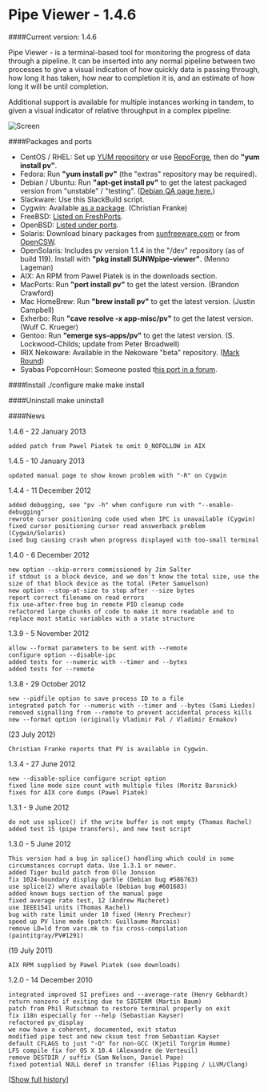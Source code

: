 # Pipe Viewer - 1.4.6
####Current version: 1.4.6

Pipe Viewer - is a terminal-based tool for monitoring the progress of data through a pipeline. It can be inserted into any normal pipeline between two processes to give a visual indication of how quickly data is passing through, how long it has taken, how near to completion it is, and an estimate of how long it will be until completion.

Additional support is available for multiple instances working in tandem, to given a visual indicator of relative throughput in a complex pipeline: 

![Screen](http://www.ivarch.com/programs/images/pv.png)

####Packages and ports

* CentOS / RHEL:  Set up [YUM repository](http://www.ivarch.com/programs/yum.shtml) or use [RepoForge](http://repoforge.org/), then do **"yum install pv"**.
* Fedora:	Run **"yum install pv"** (the "extras" repository may be required).
* Debian / Ubuntu:	Run **"apt-get install pv"** to get the latest packaged version from "unstable" / "testing". ([Debian QA page here.](http://packages.qa.debian.org/p/pv.html))
* Slackware:	Use this SlackBuild script.
* Cygwin:	Available [as a package](http://slackbuilds.org/repository/13.1/system/pv/). (Christian Franke)
* FreeBSD:	[Listed on FreshPorts](http://www.freshports.org/sysutils/pv).
* OpenBSD:	[Listed under ports](http://www.openbsd.org/cgi-bin/cvsweb/ports/sysutils/pv/).
* Solaris:	Download binary packages from [sunfreeware.com](http://www.sunfreeware.com/introduction.html) or from [OpenCSW](http://www.opencsw.org/packages/pv/).
* OpenSolaris:	Includes pv version 1.1.4 in the "/dev" repository (as of build 119). Install with **"pkg install SUNWpipe-viewer"**. (Menno Lageman)
* AIX:	An RPM from Pawel Piatek is in the downloads section.
* MacPorts:	Run **"port install pv"** to get the latest version. (Brandon Crawford)
* Mac HomeBrew:	Run **"brew install pv"** to get the latest version. (Justin Campbell)
* Exherbo:	Run **"cave resolve -x app-misc/pv"** to get the latest version. (Wulf C. Krueger)
* Gentoo:	Run **"emerge sys-apps/pv"** to get the latest version. (S. Lockwood-Childs; update from Peter Broadwell)
* IRIX Nekoware:	Available in the Nekoware "beta" repository. ([Mark Round](http://www.markround.com/))
* Syabas PopcornHour:	Someone posted t[his port in a forum](http://www.networkedmediatank.com/showthread.php?tid=7192&page=5).

####Install
	./configure
	make
	make install

####Uninstall
	make uninstall

####News

1.4.6 - 22 January 2013

	added patch from Pawel Piatek to omit O_NOFOLLOW in AIX

1.4.5 - 10 January 2013

	updated manual page to show known problem with "-R" on Cygwin

1.4.4 - 11 December 2012

    added debugging, see "pv -h" when configure run with "--enable-debugging"
    rewrote cursor positioning code used when IPC is unavailable (Cygwin)
    fixed cursor positioning cursor read answerback problem (Cygwin/Solaris)
    ixed bug causing crash when progress displayed with too-small terminal

1.4.0 - 6 December 2012

    new option --skip-errors commissioned by Jim Salter
    if stdout is a block device, and we don't know the total size, use the size of that block device as the total (Peter Samuelson)
    new option --stop-at-size to stop after --size bytes
    report correct filename on read errors
    fix use-after-free bug in remote PID cleanup code
    refactored large chunks of code to make it more readable and to replace most static variables with a state structure

1.3.9 - 5 November 2012

    allow --format parameters to be sent with --remote
    configure option --disable-ipc
    added tests for --numeric with --timer and --bytes
    added tests for --remote

1.3.8 - 29 October 2012

    new --pidfile option to save process ID to a file
    integrated patch for --numeric with --timer and --bytes (Sami Liedes)
    removed signalling from --remote to prevent accidental process kills
    new --format option (originally Vladimir Pal / Vladimir Ermakov)

(23 July 2012)

	Christian Franke reports that PV is available in Cygwin.

1.3.4 - 27 June 2012

    new --disable-splice configure script option
    fixed line mode size count with multiple files (Moritz Barsnick)
    fixes for AIX core dumps (Pawel Piatek)

1.3.1 - 9 June 2012

    do not use splice() if the write buffer is not empty (Thomas Rachel)
    added test 15 (pipe transfers), and new test script

1.3.0 - 5 June 2012
    
    This version had a bug in splice() handling which could in some circumstances corrupt data. Use 1.3.1 or newer.
    added Tiger build patch from Olle Jonsson
    fix 1024-boundary display garble (Debian bug #586763)
    use splice(2) where available (Debian bug #601683)
    added known bugs section of the manual page
    fixed average rate test, 12 (Andrew Macheret)
    use IEEE1541 units (Thomas Rachel)
    bug with rate limit under 10 fixed (Henry Precheur)
    speed up PV line mode (patch: Guillaume Marcais)
    remove LD=ld from vars.mk to fix cross-compilation (paintitgray/PV#1291)

(19 July 2011)

	AIX RPM supplied by Pawel Piatek (see downloads)

1.2.0 - 14 December 2010

    integrated improved SI prefixes and --average-rate (Henry Gebhardt)
    return nonzero if exiting due to SIGTERM (Martin Baum)
    patch from Phil Rutschman to restore terminal properly on exit
    fix i18n especially for --help (Sebastian Kayser)
    refactored pv_display
    we now have a coherent, documented, exit status
    modified pipe test and new cksum test from Sebastian Kayser
    default CFLAGS to just "-O" for non-GCC (Kjetil Torgrim Homme)
    LFS compile fix for OS X 10.4 (Alexandre de Verteuil)
    remove DESTDIR / suffix (Sam Nelson, Daniel Pape)
	fixed potential NULL deref in transfer (Elias Pipping / LLVM/Clang)

[[Show full history](http://www.ivarch.com/programs/pv.shtml?old#news)]
